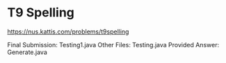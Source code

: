 # T9 Spelling
https://nus.kattis.com/problems/t9spelling

Final Submission: Testing1.java
Other Files: Testing.java
Provided Answer: Generate.java
